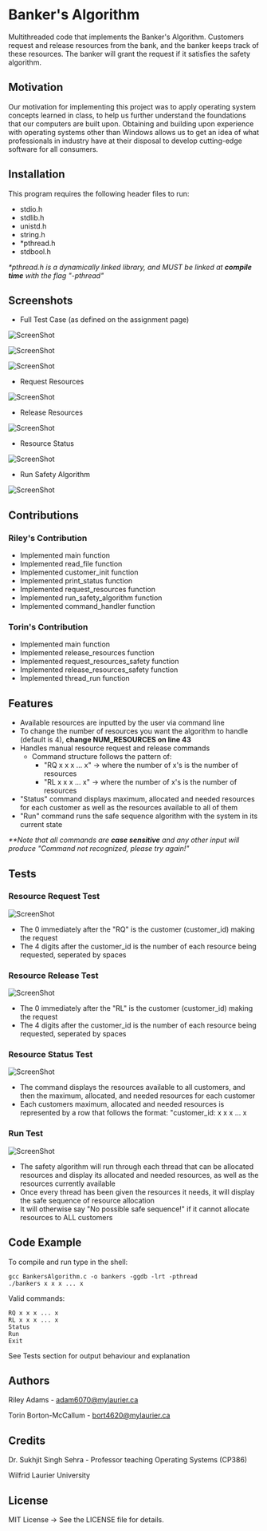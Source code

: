 # Banker's Algorithm
Multithreaded code that implements the Banker's Algorithm. Customers request and release resources from the bank, and the banker keeps track of these resources. The banker will grant the request if it satisfies the safety algorithm.
## Motivation
Our motivation for implementing this project was to apply operating system concepts learned in class, to help us further understand the foundations that our computers are built upon.
Obtaining and building upon experience with operating systems other than Windows allows us to get an idea of what professionals in industry have at their disposal to develop cutting-edge software for all consumers.
## Installation
This program requires the following header files to run:
* stdio.h
* stdlib.h
* unistd.h
* string.h
* *pthread.h
* stdbool.h

_*pthread.h is a dynamically linked library, and MUST be linked at **compile time** with the flag "-pthread"_
## Screenshots
* Full Test Case (as defined on the assignment page)

![ScreenShot](resources/CLI_input_capture.png) <img align="left">

![ScreenShot](resources/full_test_case_capture_part1.png)

![ScreenShot](resources/full_test_case_capture_part2.png)

* Request Resources

![ScreenShot](resources/request_resource_capture.png)
* Release Resources

![ScreenShot](resources/release_resource_capture.png)
* Resource Status

![ScreenShot](resources/resource_status_capture.png)
* Run Safety Algorithm

![ScreenShot](resources/run_safety_capture.png)
## Contributions
### Riley's Contribution
* Implemented main function
* Implemented read_file function
* Implemented customer_init function
* Implemented print_status function
* Implemented request_resources function
* Implemented run_safety_algorithm function
* Implemented command_handler function
### Torin's Contribution
* Implemented main function
* Implemented release_resources function
* Implemented request_resources_safety function
* Implemented release_resources_safety function
* Implemented thread_run function

## Features
* Available resources are inputted by the user via command line
* To change the number of resources you want the algorithm to handle (default is 4), **change NUM_RESOURCES on line 43**
* Handles manual resource request and release commands
    * Command structure follows the pattern of:
        * "RQ x x x ... x" -> where the number of x's is the number of resources
        * "RL x x x ... x" -> where the number of x's is the number of resources
* "Status" command displays maximum, allocated and needed resources for each customer as well as the resources available to all of them
* "Run" command runs the safe sequence algorithm with the system in its current state 

_**Note that all commands are **case sensitive** and any other input will produce "Command not recognized, please try again!"_
## Tests
### Resource Request Test
![ScreenShot](resources/request_resource_capture.png)
* The 0 immediately after the "RQ" is the customer (customer_id) making the request
* The 4 digits after the customer_id is the number of each resource being requested, seperated by spaces
### Resource Release Test
![ScreenShot](resources/release_resource_capture.png)
* The 0 immediately after the "RL" is the customer (customer_id) making the request
* The 4 digits after the customer_id is the number of each resource being requested, seperated by spaces
### Resource Status Test
![ScreenShot](resources/resource_status_capture.png)
* The command displays the resources available to all customers, and then the maximum, allocated, and needed resources for each customer
* Each customers maximum, allocated and needed resources is represented by a row that follows the format: "customer_id: x x x ... x
### Run Test
![ScreenShot](resources/run_safety_capture.png)
* The safety algorithm will run through each thread that can be allocated resources and display its allocated and needed resources, as well as the resources currently available
* Once every thread has been given the resources it needs, it will display the safe sequence of resource allocation
* It will otherwise say "No possible safe sequence!" if it cannot allocate resources to ALL customers
## Code Example
To compile and run type in the shell:
```
gcc BankersAlgorithm.c -o bankers -ggdb -lrt -pthread
./bankers x x x ... x
```

Valid commands:
```
RQ x x x ... x
RL x x x ... x
Status
Run
Exit
```

See Tests section for output behaviour and explanation
## Authors
Riley Adams - adam6070@mylaurier.ca

Torin Borton-McCallum - bort4620@mylaurier.ca

## Credits
Dr. Sukhjit Singh Sehra - Professor teaching Operating Systems (CP386)

Wilfrid Laurier University

## License
MIT License -> See the LICENSE file for details.
